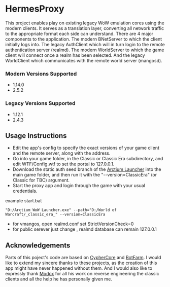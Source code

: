 # HermesProxy

This project enables play on existing legacy WoW emulation cores using the modern clients. It serves as a translation layer, converting all network traffic to the appropriate format each side can understand. There are 4 major components to the application. The modern BNetServer to which the client initially logs into. The legacy AuthClient which will in turn login to the remote authentication server (realmd). The modern WorldServer to which the game client will connect once a realm has been selected. And the legacy WorldClient which communicates with the remote world server (mangosd).

### Modern Versions Supported
- 1.14.0
- 2.5.2

### Legacy Versions Supported
- 1.12.1
- 2.4.3

## Usage Instructions

- Edit the app's config to specify the exact versions of your game client and the remote server, along with the address.
- Go into your game folder, in the Classic or Classic Era subdirectory, and edit WTF/Config.wtf to set the portal to 127.0.0.1.
- Download the static auth seed branch of the [Arctium Launcher](https://github.com/Arctium/WoW-Launcher/tree/static-auth-seed) into the main game folder, and then run it with the "--version=ClassicEra" (or Classic for TBC) argument.
- Start the proxy app and login through the game with your usual credentials.

example start.bat
```
"D:/Arctium WoW Launcher.exe" --path="D:/World of Warcraft/_classic_era_" --version=ClassicEra 
```

- for vmangos, open realmd.conf set StrictVersionCheck=0
- for public serever just change <add key="ExternalAddress" value="111.111.111.111" />, realmd database can remain 127.0.0.1


## Acknowledgements

Parts of this poject's code are based on [CypherCore](https://github.com/CypherCore/CypherCore) and [BotFarm](https://github.com/jackpoz/BotFarm). I would like to extend my sincere thanks to these projects, as the creation of this app might have never happened without them. And I would also like to expressly thank [Modox](https://github.com/mdx7) for all his work on reverse engineering the classic clients and all the help he has personally given me. 
